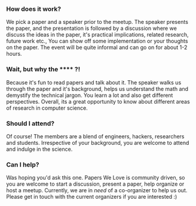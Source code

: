 ### How does it work?

We pick a paper and a speaker prior to the meetup. The speaker presents the paper, and the presentation is followed by a discussion 
where we discuss the ideas in the paper, it's practical implications, related research, future work etc., 
You can show off some implementation or your thoughts on the paper. The event will be quite informal and 
can go on for about 1-2 hours.

### Wait, but why the **** ?!

Because it's fun to read papers and talk about it. The speaker walks us through the paper and it's background, helps us understand 
the math and demystify the technical jargon. You learn a lot and also get different perspectives. Overall, its a great opportunity to 
know about different areas of research in computer science.

### Should I attend?

Of course! The members are a blend of engineers, hackers, researchers and students. Irrespective of your background, you are welcome 
to attend and indulge in the science.

### Can I help?

Was hoping you'd ask this one. Papers We Love is community driven, so you are welcome to start a discussion, present a paper, 
help organize or host a meetup. Currently, we are in *need* of a co-organizer to help us out. Please get in touch with the current organizers 
if you are interested :)
